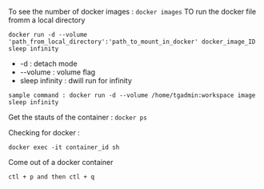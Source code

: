 To see the number of docker images : ```docker images```
TO run the docker file fromm a local directory 
````
docker run -d --volume 'path_from_local_directory':'path_to_mount_in_docker' docker_image_ID sleep infinity 
````
* -d : detach mode 
* --volume  : volume flag 
* sleep infinity : dwill run for infinity 

```
sample command : docker run -d --volume /home/tgadmin:workspace image sleep infinity 

```

Get the stauts of the container : ````docker ps````


Checking for docker :

````docker exec -it container_id sh````

Come out of a docker container 
```
ctl + p and then ctl + q
```
